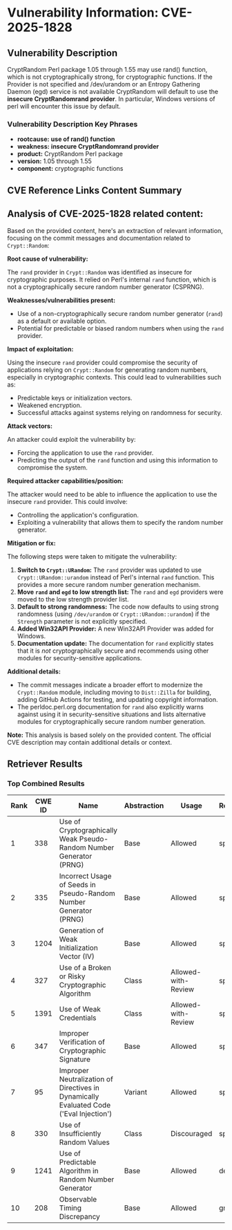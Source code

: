 # Vulnerability Information: CVE-2025-1828

## Vulnerability Description
CryptRandom Perl package 1.05 through 1.55 may use rand() function, which is not cryptographically strong, for cryptographic functions. If the Provider is not specified and /dev/urandom or an Entropy Gathering Daemon (egd) service is not available CryptRandom will default to use the **insecure CryptRandomrand provider**. In particular, Windows versions of perl will encounter this issue by default.

### Vulnerability Description Key Phrases
- **rootcause:** **use of rand() function**
- **weakness:** **insecure CryptRandomrand provider**
- **product:** CryptRandom Perl package
- **version:** 1.05 through 1.55
- **component:** cryptographic functions

## CVE Reference Links Content Summary
## Analysis of CVE-2025-1828 related content:

Based on the provided content, here's an extraction of relevant information, focusing on the commit messages and documentation related to `Crypt::Random`:

**Root cause of vulnerability:**

The `rand` provider in `Crypt::Random` was identified as insecure for cryptographic purposes. It relied on Perl's internal `rand` function, which is not a cryptographically secure random number generator (CSPRNG).

**Weaknesses/vulnerabilities present:**

*   Use of a non-cryptographically secure random number generator (`rand`) as a default or available option.
*   Potential for predictable or biased random numbers when using the `rand` provider.

**Impact of exploitation:**

Using the insecure `rand` provider could compromise the security of applications relying on `Crypt::Random` for generating random numbers, especially in cryptographic contexts. This could lead to vulnerabilities such as:

*   Predictable keys or initialization vectors.
*   Weakened encryption.
*   Successful attacks against systems relying on randomness for security.

**Attack vectors:**

An attacker could exploit the vulnerability by:

*   Forcing the application to use the `rand` provider.
*   Predicting the output of the `rand` function and using this information to compromise the system.

**Required attacker capabilities/position:**

The attacker would need to be able to influence the application to use the insecure `rand` provider. This could involve:

*   Controlling the application's configuration.
*   Exploiting a vulnerability that allows them to specify the random number generator.

**Mitigation or fix:**

The following steps were taken to mitigate the vulnerability:

1.  **Switch to `Crypt::URandom`:** The `rand` provider was updated to use `Crypt::URandom::urandom` instead of Perl's internal `rand` function. This provides a more secure random number generation mechanism.
2.  **Move `rand` and `egd` to low strength list:** The `rand` and `egd` providers were moved to the low strength provider list.
3.  **Default to strong randomness:** The code now defaults to using strong randomness (using `/dev/urandom` or `Crypt::URandom::urandom`) if the `Strength` parameter is not explicitly specified.
4.  **Added Win32API Provider:** A new Win32API Provider was added for Windows.
5.  **Documentation update:** The documentation for `rand` explicitly states that it is *not* cryptographically secure and recommends using other modules for security-sensitive applications.

**Additional details:**

*   The commit messages indicate a broader effort to modernize the `Crypt::Random` module, including moving to `Dist::Zilla` for building, adding GitHub Actions for testing, and updating copyright information.
*   The perldoc.perl.org documentation for `rand` also explicitly warns against using it in security-sensitive situations and lists alternative modules for cryptographically secure random number generation.

**Note:** This analysis is based solely on the provided content. The official CVE description may contain additional details or context.

## Retriever Results

### Top Combined Results

| Rank | CWE ID | Name | Abstraction | Usage  | Retrievers | Individual Scores |
|------|--------|------|-------------|-------|------------|-------------------|
| 1 | 338 | Use of Cryptographically Weak Pseudo-Random Number Generator (PRNG) | Base | Allowed | sparse | 0.374 |
| 2 | 335 | Incorrect Usage of Seeds in Pseudo-Random Number Generator (PRNG) | Base | Allowed | sparse | 0.342 |
| 3 | 1204 | Generation of Weak Initialization Vector (IV) | Base | Allowed | sparse | 0.330 |
| 4 | 327 | Use of a Broken or Risky Cryptographic Algorithm | Class | Allowed-with-Review | sparse | 0.328 |
| 5 | 1391 | Use of Weak Credentials | Class | Allowed-with-Review | sparse | 0.327 |
| 6 | 347 | Improper Verification of Cryptographic Signature | Base | Allowed | sparse | 0.317 |
| 7 | 95 | Improper Neutralization of Directives in Dynamically Evaluated Code ('Eval Injection') | Variant | Allowed | sparse | 0.316 |
| 8 | 330 | Use of Insufficiently Random Values | Class | Discouraged | sparse | 0.309 |
| 9 | 1241 | Use of Predictable Algorithm in Random Number Generator | Base | Allowed | dense | 0.585 |
| 10 | 208 | Observable Timing Discrepancy | Base | Allowed | graph | 0.002 |

